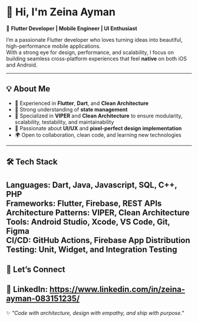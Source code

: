 # 👋 Hi, I'm Zeina Ayman  

🚀 **Flutter Developer | Mobile Engineer | UI Enthusiast**

I’m a passionate Flutter developer who loves turning ideas into beautiful, high-performance mobile applications.  
With a strong eye for design, performance, and scalability, I focus on building seamless cross-platform experiences that feel **native** on both iOS and Android.

---

## 💡 About Me  
- 💙 Experienced in **Flutter**, **Dart**, and **Clean Architecture**  
- 🧠 Strong understanding of **state management**
- 🧩 Specialized in **VIPER** and **Clean Architecture** to ensure modularity, scalability, testability, and maintainability  
- 🎨 Passionate about **UI/UX** and **pixel-perfect design implementation**  
- 🌍 Open to collaboration, clean code, and learning new technologies  

---

## 🛠️ Tech Stack  

**Languages:** Dart, Java, Javascript, SQL, C++, PHP  
**Frameworks:** Flutter, Firebase, REST APIs 
**Architecture Patterns:** VIPER, Clean Architecture
**Tools:** Android Studio, Xcode, VS Code, Git, Figma  
**CI/CD:** GitHub Actions, Firebase App Distribution 
**Testing:** Unit, Widget, and Integration Testing  
---

## 💬 Let’s Connect  
💼 **LinkedIn:** https://www.linkedin.com/in/zeina-ayman-083151235/
---

✨ _"Code with architecture, design with empathy, and ship with purpose."_
